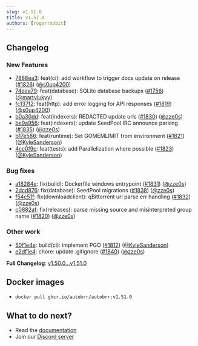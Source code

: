 ```yaml
---
slug: v1.51.0
title: v1.51.0
authors: [rogerrabbit]
---
```


## Changelog

### New Features

* [7888ea3](https://github.com/autobrr/autobrr/commit/7888ea3ae526e6bae9a63aa46635bd3311180633): feat(ci): add workflow to trigger docs update on release ([#1826](https://github.com/autobrr/autobrr/pull/1826)) ([@s0up4200](https://github.com/s0up4200))
* [74eea79](https://github.com/autobrr/autobrr/commit/74eea79215f4aff95990a7e9878d7e97c03c1e12): feat(database): SQLite database backups ([#1756](https://github.com/autobrr/autobrr/pull/1756)) ([@martylukyy](https://github.com/martylukyy))
* [fc137f2](https://github.com/autobrr/autobrr/commit/fc137f2077da23112511facb8f531424e1070ad7): feat(http): add error logging for API responses ([#1819](https://github.com/autobrr/autobrr/pull/1819)) ([@s0up4200](https://github.com/s0up4200))
* [b0a30dd](https://github.com/autobrr/autobrr/commit/b0a30dd136fd0cb71bb0010ce63cf46d5141c202): feat(indexers): REDACTED update urls ([#1830](https://github.com/autobrr/autobrr/pull/1830)) ([@zze0s](https://github.com/zze0s))
* [be9a956](https://github.com/autobrr/autobrr/commit/be9a956598f4b79946e0940dd1b5a616c6f9b6f7): feat(indexers): update SeedPool IRC announce parsing ([#1835](https://github.com/autobrr/autobrr/pull/1835)) ([@zze0s](https://github.com/zze0s))
* [b17e586](https://github.com/autobrr/autobrr/commit/b17e586d63f10a93382d2bb74eae1552da892422): feat(runtime): Set GOMEMLIMIT from environment ([#1821](https://github.com/autobrr/autobrr/pull/1821)) ([@KyleSanderson](https://github.com/KyleSanderson))
* [4cc0f9c](https://github.com/autobrr/autobrr/commit/4cc0f9cc832bef447bb6ea9f9011e895f759dd0e): feat(tests): add Parallelization where possible ([#1823](https://github.com/autobrr/autobrr/pull/1823)) ([@KyleSanderson](https://github.com/KyleSanderson))

### Bug fixes

* [a18284e](https://github.com/autobrr/autobrr/commit/a18284ecc67018c7f5a93815a4772d9550ec32b1): fix(build): Dockerfile windows entrypoint ([#1831](https://github.com/autobrr/autobrr/pull/1831)) ([@zze0s](https://github.com/zze0s))
* [2dcd876](https://github.com/autobrr/autobrr/commit/2dcd87606802f551111cf75f3e05d701d8f513bf): fix(database): SeedPool migrations ([#1838](https://github.com/autobrr/autobrr/pull/1838)) ([@zze0s](https://github.com/zze0s))
* [f54c51f](https://github.com/autobrr/autobrr/commit/f54c51fa06c2beedf69cadcdccdb7ae3ee1da669): fix(downloadclient): qBittorrent url parse err handling ([#1832](https://github.com/autobrr/autobrr/pull/1832)) ([@zze0s](https://github.com/zze0s))
* [c0882af](https://github.com/autobrr/autobrr/commit/c0882aff843752731bb5e320f3ebfeed81efa6cf): fix(releases): parse missing source and misinterpreted group name ([#1820](https://github.com/autobrr/autobrr/pull/1820)) ([@zze0s](https://github.com/zze0s))

### Other work

* [50f1e4e](https://github.com/autobrr/autobrr/commit/50f1e4e7d55cbc0fdd250436b26a6cec7921af95): build(ci): implement PGO ([#1812](https://github.com/autobrr/autobrr/pull/1812)) ([@KyleSanderson](https://github.com/KyleSanderson))
* [e2df1e4](https://github.com/autobrr/autobrr/commit/e2df1e4fb8e501fbf1b81b1878c2ae472bf7d62b): chore: update .gitignore ([#1840](https://github.com/autobrr/autobrr/pull/1840)) ([@zze0s](https://github.com/zze0s))

**Full Changelog**: [v1.50.0...v1.51.0](https://github.com/autobrr/autobrr/compare/v1.50.0...v1.51.0)

## Docker images

* `docker pull ghcr.io/autobrr/autobrr:v1.51.0`

## What to do next?

* Read the [documentation](https://autobrr.com)
* Join our [Discord server](https://discord.gg/WQ2eUycxyT)
